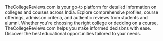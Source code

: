 TheCollegeReviews.com is your go-to platform for detailed information on colleges and courses across India. Explore comprehensive profiles, course offerings, admission criteria, and authentic reviews from students and alumni. Whether you're choosing the right college or deciding on a course, TheCollegeReviews.com helps you make informed decisions with ease. Discover the best educational opportunities tailored to your needs.
